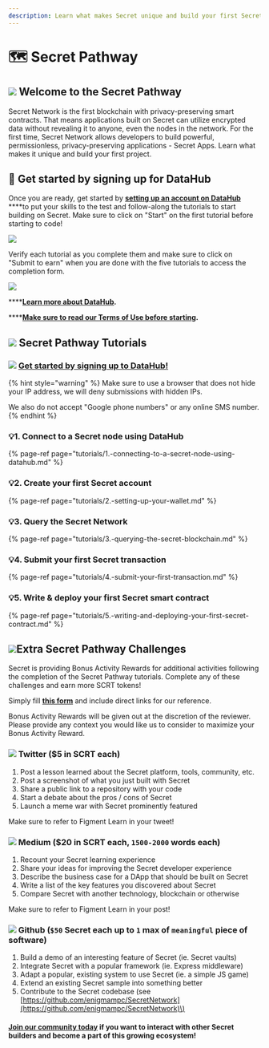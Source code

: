 ```yaml
---
description: Learn what makes Secret unique and build your first Secret smart contract
---
```


# 🗺 Secret Pathway

## ![](../../.gitbook/assets/logo1.png) Welcome to the Secret Pathway

Secret Network is the first blockchain with privacy-preserving smart contracts. That means applications built on Secret can utilize encrypted data without revealing it to anyone, even the nodes in the network. For the first time, Secret Network allows developers to build powerful, permissionless, privacy-preserving applications - Secret Apps. Learn what makes it unique and build your first project.

## 🏁 Get started by signing up for DataHub

Once you are ready, get started by [**setting up an account on DataHub**](https://datahub.figment.io/sign_up?service=secret) ****to put your skills to the test and follow-along the tutorials to start building on Secret. Make sure to click on "Start" on the first tutorial before starting to code! 

![](../../.gitbook/assets/imageedit_4_5048908067.png)

Verify each tutorial as you complete them and make sure to click on "Submit to earn" when you are done with the five tutorials to access the completion form. 

![](../../.gitbook/assets/imageedit_6_4212229458.jpg)

\*\*\*\*[**Learn more about DataHub**](https://learn.figment.io/guides/datahub-products)**.** 

\*\*\*\*[**Make sure to read our Terms of Use before starting**](https://learn.datahub.figment.io/terms-of-use)**.** 

## ![](../../.gitbook/assets/logo1.png) Secret Pathway Tutorials

### ![](../../.gitbook/assets/vhhp1wl4_400x400-1-.jpg) [Get started by signing up to DataHub!](https://datahub.figment.io/sign_up?service=secret) 

{% hint style="warning" %}
Make sure to use a browser that does not hide your IP address, we will deny submissions with hidden IPs.   
  
We also do not accept "Google phone numbers" or any online SMS number. 
{% endhint %}

### 💡1. Connect to a Secret node using DataHub 

{% page-ref page="tutorials/1.-connecting-to-a-secret-node-using-datahub.md" %}

### 💡2. Create your first Secret account

{% page-ref page="tutorials/2.-setting-up-your-wallet.md" %}

### 💡3. Query the Secret Network 

{% page-ref page="tutorials/3.-querying-the-secret-blockchain.md" %}

### 💡4. Submit your first Secret transaction

{% page-ref page="tutorials/4.-submit-your-first-transaction.md" %}

### 💡5. Write & deploy your first Secret smart contract

{% page-ref page="tutorials/5.-writing-and-deploying-your-first-secret-contract.md" %}

## ![](../../.gitbook/assets/logo1.png)Extra Secret Pathway Challenges

Secret is providing Bonus Activity Rewards for additional activities following the completion of the Secret Pathway tutorials. Complete any of these challenges and earn more SCRT tokens! 

Simply fill [**this form**](https://forms.gle/w9DBnAtUjtHc6ADV8) and include direct links for our reference.   
  
Bonus Activity Rewards will be given out at the discretion of the reviewer. Please provide any context you would like us to consider to maximize your Bonus Activity Reward. 

### ![](../../.gitbook/assets/download-6-.png) Twitter \($5 in SCRT each\)

1. Post a lesson learned about the Secret platform, tools, community, etc.
2. Post a screenshot of what you just built with Secret
3. Share a public link to a repository with your code
4. Start a debate about the pros / cons of Secret
5. Launch a meme war with Secret prominently featured

Make sure to refer to Figment Learn in your tweet! 

### ![](../../.gitbook/assets/download-7-.png) Medium \($20 in SCRT each, `1500-2000` words each\)

1. Recount your Secret learning experience
2. Share your ideas for improving the Secret developer experience
3. Describe the business case for a DApp that should be built on Secret
4. Write a list of the key features you discovered about Secret
5. Compare Secret with another technology, blockchain or otherwise

Make sure to refer to Figment Learn in your post! 

### ![](../../.gitbook/assets/github-square-512.png) Github \(`$50` Secret each up to `1` max of `meaningful` piece of software\)

1. Build a demo of an interesting feature of Secret \(ie. Secret vaults\)
2. Integrate Secret with a popular framework \(ie. Express middleware\)
3. Adapt a popular, existing system to use Secret \(ie. a simple JS game\)
4. Extend an existing Secret sample into something better 
5. Contribute to the Secret codebase \(see [https://github.com/enigmampc/SecretNetwork](https://github.com/enigmampc/SecretNetwork)\)

#### [Join our community today](https://discord.gg/PtkKz5) if you want to interact with other Secret builders and become a part of this growing ecosystem! 

